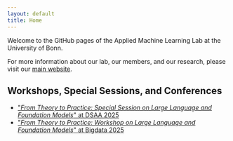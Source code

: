 ```yaml
---
layout: default
title: Home
---
```

<link rel="icon" type="image/x-icon" href="/assets/aml_lab_tight.ico" />

Welcome to the GitHub pages of the Applied Machine Learning Lab at the University of Bonn.

For more information about our lab, our members, and our research, please visit our [main website](https://www.b-it-center.de/research-groups/applied-machine-learning-lab).


## Workshops, Special Sessions, and Conferences
- ["_From Theory to Practice: Special Session on Large Language and Foundation Models_" at DSAA 2025 ](./ssllfm2025/)
- ["_From Theory to Practice: Workshop on Large Language and Foundation Models_" at Bigdata 2025 ](./wllfm2025/)
